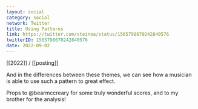 ```yaml
---
layout: social
category: social
network: Twitter
title: Using Patterns
link: https://twitter.com/steinea/status/1565798670242840576
twitterID: 1565798670242840576
date: 2022-09-02
---
```


[[2022]] / [[posting]]

And in the differences between these themes, we can see how a musician is able to use such a pattern to great effect.

Props to @bearmccreary for some truly wonderful scores, and to my brother for the analysis!

